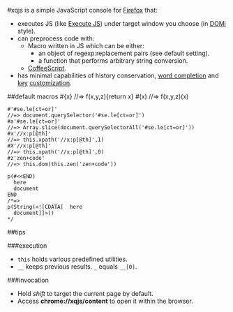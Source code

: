 #xqjs
is a simple JavaScript console for [Firefox](http://firefox.com) that:

- executes JS
  (like [Execute JS](http://code.google.com/p/executejs/))
  under target window you choose
  (in [DOMi](https://developer.mozilla.org/en/DOM_Inspector) style).
- can preprocess code with:
  - Macro written in JS which can be either:
    - an object of regexp:replacement pairs (see default setting).
    - a function that performs arbitrary string conversion.
  - [CoffeeScript](http://jashkenas.github.com/coffee-script/).
- has minimal capabilities of history conservation,
  [word completion](http://www.emacswiki.org/emacs/DynamicAbbreviations)
  and [key](https://developer.mozilla.org/en/XUL/key)
  [customization](http://www.json.org).

##default macros
    #{x} //=> f(x,y,z){return x}
    #(x) //=> f(x,y,z)(x)

    #'#se.le[ct=or]'
    //=> document.querySelector('#se.le[ct=or]')
    #a'#se.le[ct=or]'
    //=> Array.slice(document.querySelectorAll('#se.le[ct=or]'))
    #x'//x:p[@th]'
    //=> this.xpath('//x:p[@th]',1)
    #X'//x:p[@th]'
    //=> this.xpath('//x:p[@th]',0)
    #z'zen+code'
    //=> this.dom(this.zen('zen+code'))

    p(#<<END)
      here
      document
    END
    /*=>
    p(String(<![CDATA[  here
      document]]>))
    */

##tips

###execution
- `this` holds various predefined utilities.
- `__` keeps previous results. `_` equals `__[0]`.

###invocation
- Hold _shift_ to target the current page by default.
- Access __chrome://xqjs/content__ to open it within the browser.
